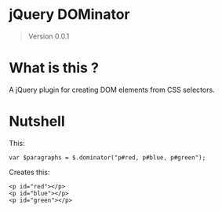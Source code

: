 # jQuery DOMinator
> Version 0.0.1

# What is this ?

A jQuery plugin for creating DOM elements from CSS selectors.

# Nutshell

This:

    var $paragraphs = $.dominator("p#red, p#blue, p#green");

Creates this:

    <p id="red"></p>
    <p id="blue"></p>
    <p id="green"></p>

